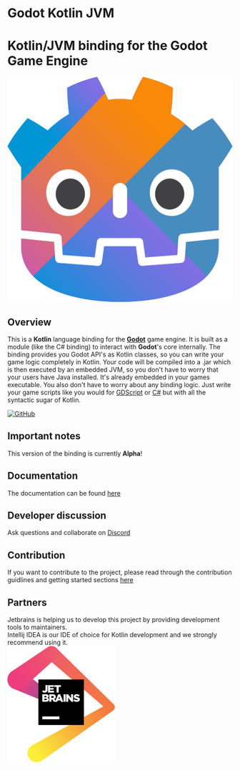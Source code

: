 # Godot Kotlin JVM

# Kotlin/JVM binding for the Godot Game Engine

![godot-kotlin-jvm-icon](.README/logo.png)

## Overview

This is a **Kotlin** language binding for the [**Godot**](https://godotengine.org/) game engine. It is built as a module (like the C# binding) to interact with **Godot**'s core internally. The binding provides you Godot API's as Kotlin classes, so you can write your game logic completely in Kotlin. Your code will be compiled into a .jar which is then executed by an embedded JVM, so you don't have to worry that your users have Java installed. It's already embedded in your games executable.
You also don't have to worry about any binding logic. Just write your game scripts like you would for [GDScript](https://docs.godotengine.org/en/3.1/getting_started/scripting/gdscript/gdscript_basics.html) or [C#](https://docs.godotengine.org/en/3.1/getting_started/scripting/c_sharp/) but with all the syntactic sugar of Kotlin.

[![GitHub](https://img.shields.io/github/license/utopia-rise/godot-kotlin-jvm?style=flat-square)](LICENSE)

## Important notes

This version of the binding is currently **Alpha**!  

## Documentation
The documentation can be found [here](https://godot-kotl.in)

## Developer discussion

Ask questions and collaborate on [Discord](https://discord.gg/zpb5Ru7v9x)

## Contribution
If you want to contribute to the project, please read through the contribution guidlines and getting started sections [here](https://godot-kotl.in/contribution/guidelines.html)

## Partners
Jetbrains is helping us to develop this project by providing development tools to maintainers.  
Intellij IDEA is our IDE of choice for Kotlin development and we strongly recommend using it.  
[![jblogo](.README/jetbrains.svg)](https://www.jetbrains.com/)
